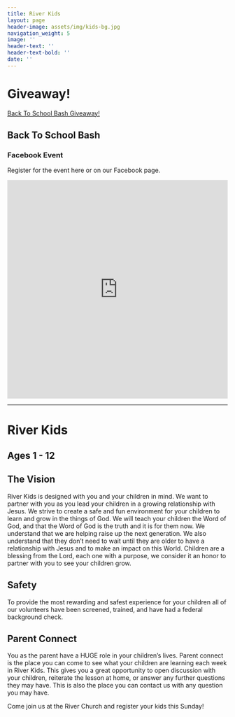```yaml
---
title: River Kids
layout: page
header-image: assets/img/kids-bg.jpg
navigation_weight: 5
image: ''
header-text: ''
header-text-bold: ''
date: ''
---
```


<div class="container-fluid text-center">
    <div class="row justify-content-center">
        <div class="col-sm-8 col-sm-offset-2">
            <h1>Giveaway!</h1>
            <a class="e-widget no-button" href="https://gleam.io/CTYHY/back-to-school-bash-giveaway" rel="nofollow">Back To School Bash Giveaway!</a>
<script type="text/javascript" src="https://js.gleam.io/e.js" async="true"></script>
        </div>
    </div>
</div>
<div class="container-fluid text-center">
    <div class="row justify-content-center">
        <div class="col-sm-8 col-sm-offset-2">
            <h2>Back To School Bash</h2>
            <h3>Facebook Event</h3>
            <p>Register for the event here or on our Facebook page.</p>
            <iframe src="https://www.facebook.com/plugins/post.php?href=https%3A%2F%2Fwww.facebook.com%2Friverrochester%2Fposts%2F1925788077710928&width=auto" width="100%" height="500" style="border:none;overflow:hidden" scrolling="no" frameborder="0" allowTransparency="true"></iframe>
            <hr>
        </div>
    </div>
</div>
<div class="container text-center">
    <div class="row justify-content-center">
        <div class="col-sm-8 col-sm-offset-2">
            <h1>River Kids</h1>
            <h2>Ages 1 - 12</h2>
        </div>
    </div>
</div>
<div class="container">
    <div class="row justify-content-center">
        <div class="col-sm-8 col-sm-offset-2">
            <h2 class="text-center">The Vision</h2>
            <p>River Kids is designed with you and your children in mind. We want to partner with you as you lead your children in a growing relationship with Jesus. We strive to create a safe and fun environment for your children to learn and grow in the things of God. We will teach your children the Word of God, and that the Word of God is the truth and it is for them now. We understand that we are helping raise up the next generation. We also understand that they don’t need to wait until they are older to have a relationship with Jesus and to make an impact on this World. Children are a blessing from the Lord, each one with a purpose, we consider it an honor to partner with you to see your children grow.</p>
            <h2 class="text-center">Safety</h2>
            <p>
            To provide the most rewarding and safest experience for your children all of our volunteers have been screened, trained, and have had a federal background check.
            </p>
            <h2 class="text-center">Parent Connect</h2>
            <p>
            You as the parent have a HUGE role in your children’s lives. Parent connect is the place you can come to see what your children are learning each week in River Kids. This gives you a great opportunity to open discussion with your children, reiterate the lesson at home, or answer any further questions they may have. This is also the place you can contact us with any question you may have.
            </p>
            <p>
            Come join us at the River Church and register your kids this Sunday!
            </p>
        </div>
    </div>
</div>
